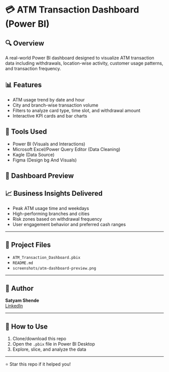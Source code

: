 # 💳 ATM Transaction Dashboard (Power BI)

## 🔍 Overview
A real-world Power BI dashboard designed to visualize ATM transaction data including withdrawals, location-wise activity, customer usage patterns, and transaction frequency.

## 📊 Features
- ATM usage trend by date and hour
- City and branch-wise transaction volume
- Filters to analyze card type, time slot, and withdrawal amount
- Interactive KPI cards and bar charts

## 🧰 Tools Used
- Power BI (Visuals and Interactions)
- Microsoft Excel/Power Query Editor (Data Cleaning)
- Kagle (Data Source)
- Figma (Design bg And Visuals)

## 📸 Dashboard Preview





## 📈 Business Insights Delivered
- Peak ATM usage time and weekdays
- High-performing branches and cities
- Risk zones based on withdrawal frequency
- User engagement behavior and preferred cash ranges

---

## 📁 Project Files
- `ATM_Transaction_Dashboard.pbix`
- `README.md`
- `screenshots/atm-dashboard-preview.png`

---

## 👤 Author
**Satyam Shende**  
[LinkedIn](https://www.linkedin.com/in/satyamshende)

---

## 📝 How to Use
1. Clone/download this repo
2. Open the `.pbix` file in Power BI Desktop
3. Explore, slice, and analyze the data

---

⭐ Star this repo if it helped you!


